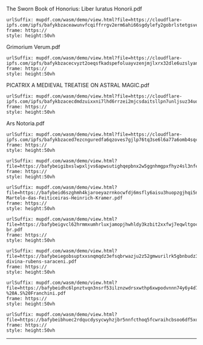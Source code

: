 The Sworn Book of Honorius: Liber Iuratus Honorii.pdf

```custom-frames
urlSuffix: mupdf.com/wasm/demo/view.html?file=https://cloudflare-ipfs.com/ipfs/bafykbzaceawunvfcqiffrrgv2erm6ahi66sgdylefy2gobrlstetgsvesdogs
frame: https://
style: height:50vh
```

Grimorium Verum.pdf

```custom-frames
urlSuffix: mupdf.com/wasm/demo/view.html?file=https://cloudflare-ipfs.com/ipfs/bafykbzacecvyzt2oeqsfkadspefoluayvzenjmjlxrx32dle6uzslyangztjo
frame: https://
style: height:50vh
```

PICATRIX A MEDIEVAL TREATISE ON ASTRAL MAGIC.pdf

```custom-frames
urlSuffix: mupdf.com/wasm/demo/view.html?file=https://cloudflare-ipfs.com/ipfs/bafykbzacecdmdzuixxni7lhd6rrzei2mjcsdaitsllpn7unljsuz34uouhn32
frame: https://
style: height:50vh
```

Ars Notoria.pdf

```custom-frames
urlSuffix: mupdf.com/wasm/demo/view.html?file=https://cloudflare-ipfs.com/ipfs/bafykbzaced7ezcnguredfa6qzoves7gjlp76tq3se6l6a77a6omb4sqcsc4sk
frame: https://
style: height:50vh
```

```custom-frames
urlSuffix: mupdf.com/wasm/demo/view.html?file=https://bafybeigibxslwpxljvs6apwsutighqepbnx2w5ggnhmgpxfhyz4sl3nfee.ipfs.nftstorage.link/Grimorio%20Da%20Grande%20Gaya.pdf
frame: https://
style: height:50vh
```

```custom-frames
urlSuffix: mupdf.com/wasm/demo/view.html?file=https://bafybeid6szghmh4kjaroeyazrnkocwfdj6msfly6aisu3huopzgjhqi5na.ipfs.nftstorage.link/O-Martelo-das-Feiticeiras-Heinrich-Kramer.pdf
frame: https://
style: height:50vh
```

```custom-frames
urlSuffix: mupdf.com/wasm/demo/view.html?file=https://bafybeigvcl62hrmmxumhrluxjamopjhwhldy3kzbit2xxfwj7eqwltgoca.ipfs.nftstorage.link/Grimorium%20Verum%20pt-br.pdf
frame: https://
style: height:50vh
```

```custom-frames
urlSuffix: mupdf.com/wasm/demo/view.html?file=https://bafybeiegobsuptxxsnqmqdz3efsqbrwazju2z52gmwurilrk5gbnbudz3a.ipfs.nftstorage.link/Escrita%20Magica-divina-rubens-saraceni.pdf
frame: https://
style: height:50vh
```

```custom-frames
urlSuffix: mupdf.com/wasm/demo/view.html?file=https://bafybeidhc6lpnztvqn3nsrf53ilznzwdrsxwthp6xwpodvnnn74y6y4d7q.ipfs.nftstorage.link/As%20100%20Lendas%20do%20Folclore%20brasilei%20-%20A.S%20Franchini.pdf
frame: https://
style: height:50vh
```

```custom-frames
urlSuffix: mupdf.com/wasm/demo/view.html?file=https://bafybeibhuec2rdqucdysycwyhzjbr5nnfcthoq5fcwraihcbsoo6df5xoi.ipfs.nftstorage.link/DICIONRIO%20DEMONOLOGIA.pdf
frame: https://
style: height:50vh
```

---
